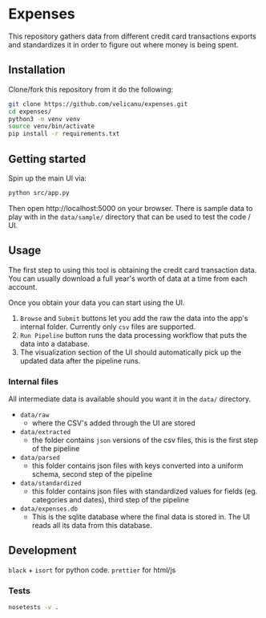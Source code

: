 # Expenses

This repository gathers data from different credit card transactions exports and
standardizes it in order to figure out where money is being spent.

## Installation

Clone/fork this repository from it do the following:

```bash
git clone https://github.com/velicanu/expenses.git
cd expenses/
python3 -m venv venv
source venv/bin/activate
pip install -r requirements.txt
```

## Getting started

Spin up the main UI via:

```bash
python src/app.py
```

Then open http://localhost:5000 on your browser. There is sample data to play with
in the `data/sample/` directory that can be used to test the code / UI.

## Usage

The first step to using this tool is obtaining the credit card transaction data.
You can usually download a full year's worth of data at a time from each account.

Once you obtain your data you can start using the UI.

1. `Browse` and `Submit` buttons let you add the raw the data into the app's internal folder. Currently only `csv` files are supported.
2. `Run Pipeline` button runs the data processing workflow that puts the data into a database.
3. The visualization section of the UI should automatically pick up the updated data after the pipeline runs.


### Internal files

All intermediate data is available should you want it in the `data/` directory.
- `data/raw`
  - where the CSV's added through the UI are stored
- `data/extracted`
  - the folder contains `json` versions of the csv files, this is the first step of the pipeline
- `data/parsed`
  - this folder contains json files with keys converted into a uniform schema, second step of the pipeline
- `data/standardized`
  - this folder contains json files with standardized values for fields (eg. categories and dates), third step of the pipeline
- `data/expenses.db`
  - This is the sqlite database where the final data is stored in. The UI reads all its data from this database.

## Development

`black` + `isort` for python code. `prettier` for html/js

### Tests

```bash
nosetests -v .
```
